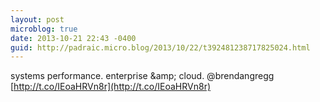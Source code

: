 ```yaml
---
layout: post
microblog: true
date: 2013-10-21 22:43 -0400
guid: http://padraic.micro.blog/2013/10/22/t392481238717825024.html
---
```

systems performance. enterprise &amp;amp; cloud. @brendangregg [http://t.co/IEoaHRVn8r](http://t.co/IEoaHRVn8r)
